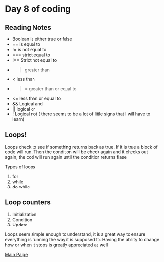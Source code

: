 # Day 8 of coding 

## Reading Notes 
* Boolean is either true or false 
* == is equal to 
* != is not equal to 
* === strict equal to 
* !== Strict not equal to 
* > greater than 
* < less than 
* >= greater than or equal to
* <= less than or equal to 
* && Logical and
* || logical or
* ! Logical not 
( there seems to be a lot of little signs that I will have to learn) 


## Loops! 
Loops check to see if something returns back as true. If it is true a block of code will run. Then the condition will be check again and it checks out again, the cod will run again until the condition returns flase 

Types of loops
1. for
1. while
1. do while 

## Loop counters 
1. Initialization 
1. Condition
1. Update 

Loops seem simple enough to understand, it is a great way to ensure everything is running the way it is supposed to. Having the ability to change how or when it stops is greatly appreciated as well 

[Main Paige](https://ochoaap.github.io/reading-notes)